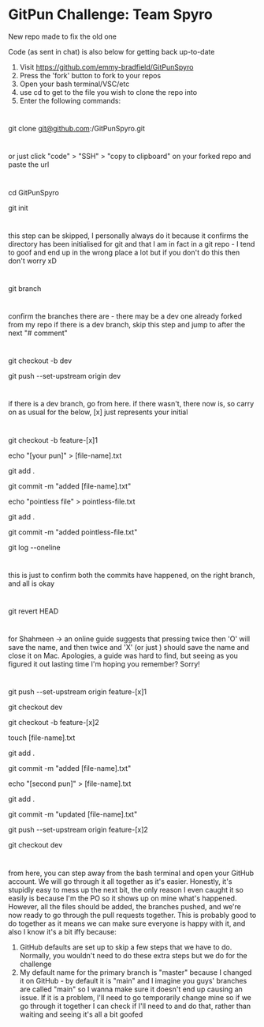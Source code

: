 # GitPun Challenge: Team Spyro
New repo made to fix the old one

Code (as sent in chat) is also below for getting back up-to-date

1. Visit https://github.com/emmy-bradfield/GitPunSpyro
2. Press the 'fork' button to fork to your repos
3. Open your bash terminal/VSC/etc
4. use cd <path> to get to the file you wish to clone the repo into
5. Enter the following commands:

#

git clone git@github.com:<your-username>/GitPunSpyro.git

#

or just click "code" > "SSH" > "copy to clipboard" on your forked repo and paste the url

#

cd GitPunSpyro


git init

#

this step can be skipped, I personally always do it because it confirms the directory has been
initialised for git and that I am in fact in a git repo - I tend to goof and end up in the wrong place a lot
but if you don't do this then don't worry xD

#

git branch

#

confirm the branches there are - there may be a dev one already forked from my repo
if there is a dev branch, skip this step and jump to after the next "# comment"

#

git checkout -b dev


git push --set-upstream origin dev

#

if there is a dev branch, go from here. if there wasn't, there now is, so carry on as usual
for the below, [x] just represents your initial

#

git checkout -b feature-[x]1


echo "[your pun]" > [file-name].txt


git add .


git commit -m "added [file-name].txt"


echo "pointless file" > pointless-file.txt


git add .


git commit -m "added pointless-file.txt"


git log --oneline

#

this is just to confirm both the commits have happened, on the right branch, and all is okay

#

git revert HEAD

#

for Shahmeen -> an online guide suggests that pressing <esc> twice then 'O' will save the name, and
then <esc> twice and 'X' (or just <F12>) should save the name and close it on Mac. Apologies,
a guide was hard to find, but seeing as you figured it out lasting time I'm hoping you remember? Sorry!

#

git push --set-upstream origin feature-[x]1


git checkout dev


git checkout -b feature-[x]2


touch [file-name].txt


git add .


git commit -m "added [file-name].txt"


echo "[second pun]" > [file-name].txt


git add .


git commit -m "updated [file-name].txt"


git push --set-upstream origin feature-[x]2


git checkout dev

#

from here, you can step away from the bash terminal and open your GitHub account. We will go
through it all together as it's easier. Honestly, it's stupidly easy to mess up the next bit, the only reason
I even caught it so easily is because I'm the PO so it shows up on mine what's happened. However,
all the files should be added, the branches pushed, and we're now ready to go through the pull
requests together. This is probably good to do together as it means we can make sure everyone
is happy with it, and also I know it's a bit iffy because:
1) GitHub defaults are set up to skip a few steps that we have to do. Normally, you wouldn't need
to do these extra steps but we do for the challenge
2) My default name for the primary branch is "master" because I changed it on GitHub - by default
it is "main" and I imagine you guys' branches are called "main" so I wanna make sure it doesn't
end up causing an issue. If it is a problem, I'll need to go temporarily change mine so if we go through
it together I can check if I'll need to and do that, rather than waiting and seeing it's all a bit goofed
